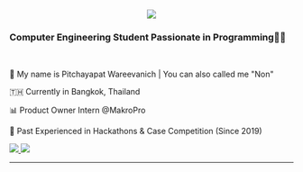 <h1 align="center">
    <img src="https://readme-typing-svg.herokuapp.com/?font=Righteous&color=3bd253&size=35&center=true&vCenter=true&width=500&height=70&duration=4000&lines=Greeting!,+I'm+Pitchayapat;" />
</h1>

<h3 align="left">Computer Engineering Student Passionate in Programming👨‍💻</h3>

<br/>

<div align="left">
    
👋 My name is Pitchayapat Wareevanich | You can also called me "Non"

🇹🇭 Currently in Bangkok, Thailand

📊 Product Owner Intern @MakroPro

💼 Past Experienced in Hackathons & Case Competition (Since 2019)

 </div>

<div align="left"> 
  <a href="mailto:pitchayapat.waree@gmail.com">
    <img src="https://img.shields.io/badge/Gmail-333333?style=for-the-badge&logo=gmail&logoColor=red" />
  </a>
  <a href="https://www.linkedin.com/in/pitchayapat-wareevanich">
    <img src="https://img.shields.io/badge/LinkedIn-0077B5?style=for-the-badge&logo=linkedin&logoColor=white"/>
  </a>
</div>

 <hr/>
